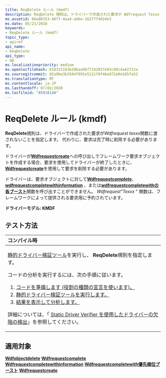 ```yaml
---
title: ReqDelete ルール (kmdf)
description: ReqDelete 規則は、ドライバーで作成された要求が Wdfrequest Texxx 関数に渡されないことを指定します。 代わりに、要求は完了時に削除する必要があります。
ms.assetid: 66e86353-46f7-4aa4-a4be-16277f4924e3
ms.date: 05/21/2018
keywords:
- ReqDelete ルール (kmdf)
topic_type:
- apiref
api_name:
- ReqDelete
api_type:
- NA
ms.localizationpriority: medium
ms.openlocfilehash: 6183151b3b206aa96f7242037e93c99c4a42722a
ms.sourcegitcommit: 82a9be3b3584f991e5121f8f46a972e04185fa52
ms.translationtype: MT
ms.contentlocale: ja-JP
ms.lasthandoff: 07/02/2020
ms.locfileid: "85918148"
---
```

# <a name="reqdelete-rule-kmdf"></a>ReqDelete ルール (kmdf)


**ReqDelete**規則は、ドライバーで作成された要求が*Wdfrequest texxx*関数に渡されないことを指定します。 代わりに、要求は完了時に削除する必要があります。

ドライバーが[**Wdfrequestcreate**](https://docs.microsoft.com/windows-hardware/drivers/ddi/wdfrequest/nf-wdfrequest-wdfrequestcreate)への呼び出しでフレームワーク要求オブジェクトを作成する場合、要求を使用してドライバーが終了したときに、 [**Wdfrequestcreate**](https://docs.microsoft.com/windows-hardware/drivers/ddi/wdfobject/nf-wdfobject-wdfobjectdelete)を使用して要求を削除する必要があります。

ドライバーは、要求オブジェクトに対して[**Wdfrequestcomplete**](https://docs.microsoft.com/windows-hardware/drivers/ddi/wdfrequest/nf-wdfrequest-wdfrequestcomplete)、 [**wdfrequestcompletewithinformation**](https://docs.microsoft.com/windows-hardware/drivers/ddi/wdfrequest/nf-wdfrequest-wdfrequestcompletewithinformation) 、または[**wdfrequestcompletewithの各ブースト**](https://docs.microsoft.com/windows-hardware/drivers/ddi/wdfrequest/nf-wdfrequest-wdfrequestcompletewithpriorityboost)関数を呼び出すことができません。 *Wdfrequest"Texxx* " 関数は、フレームワークによって提供される要求用に予約されています。

**ドライバーモデル: KMDF**

<a name="how-to-test"></a>テスト方法
-----------

<table>
<colgroup>
<col width="100%" />
</colgroup>
<thead>
<tr class="header">
<th align="left">コンパイル時</th>
</tr>
</thead>
<tbody>
<tr class="odd">
<td align="left"><p><a href="https://docs.microsoft.com/windows-hardware/drivers/devtest/static-driver-verifier" data-raw-source="[Static Driver Verifier](https://docs.microsoft.com/windows-hardware/drivers/devtest/static-driver-verifier)">静的ドライバー検証ツール</a>を実行し、 <strong>ReqDelete</strong>規則を指定します。</p>
コードの分析を実行するには、次の手順に従います。
<ol>
<li><a href="https://docs.microsoft.com/windows-hardware/drivers/devtest/using-static-driver-verifier-to-find-defects-in-drivers#preparing-your-source-code" data-raw-source="[Prepare your code (use role type declarations).](https://docs.microsoft.com/windows-hardware/drivers/devtest/using-static-driver-verifier-to-find-defects-in-drivers#preparing-your-source-code)">コードを準備します (役割の種類の宣言を使います)。</a></li>
<li><a href="https://docs.microsoft.com/windows-hardware/drivers/devtest/using-static-driver-verifier-to-find-defects-in-drivers#running-static-driver-verifier" data-raw-source="[Run Static Driver Verifier.](https://docs.microsoft.com/windows-hardware/drivers/devtest/using-static-driver-verifier-to-find-defects-in-drivers#running-static-driver-verifier)">静的ドライバー検証ツールを実行します。</a></li>
<li><a href="https://docs.microsoft.com/windows-hardware/drivers/devtest/using-static-driver-verifier-to-find-defects-in-drivers#viewing-and-analyzing-the-results" data-raw-source="[View and analyze the results.](https://docs.microsoft.com/windows-hardware/drivers/devtest/using-static-driver-verifier-to-find-defects-in-drivers#viewing-and-analyzing-the-results)">結果を表示して分析します。</a></li>
</ol>
<p>詳細については、「 <a href="https://docs.microsoft.com/windows-hardware/drivers/devtest/using-static-driver-verifier-to-find-defects-in-drivers" data-raw-source="[Using Static Driver Verifier to Find Defects in Drivers](https://docs.microsoft.com/windows-hardware/drivers/devtest/using-static-driver-verifier-to-find-defects-in-drivers)">Static Driver Verifier を使用したドライバーの欠陥の検出</a>」を参照してください。</p></td>
</tr>
</tbody>
</table>

<a name="applies-to"></a>適用対象
----------

[**Wdfobjectdelete**](https://docs.microsoft.com/windows-hardware/drivers/ddi/wdfobject/nf-wdfobject-wdfobjectdelete) 
[**Wdfrequestcomplete**](https://docs.microsoft.com/windows-hardware/drivers/ddi/wdfrequest/nf-wdfrequest-wdfrequestcomplete) 
[**Wdfrequestcompletewithinformation**](https://docs.microsoft.com/windows-hardware/drivers/ddi/wdfrequest/nf-wdfrequest-wdfrequestcompletewithinformation) 
[**Wdfrequestcompletewith優先順位ブースト**](https://docs.microsoft.com/windows-hardware/drivers/ddi/wdfrequest/nf-wdfrequest-wdfrequestcompletewithpriorityboost) 
[**Wdfrequestcreate**](https://docs.microsoft.com/windows-hardware/drivers/ddi/wdfrequest/nf-wdfrequest-wdfrequestcreate)
 

 





